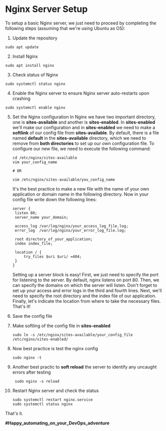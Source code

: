# Nginx Server Setup

To setup a basic Nginx server, we just need to proceed by completing the following steps (assuming that we're using Ubuntu as OS):

1. Update the repository

```
sudo apt update
```

2. Install Nginx

```
sudo apt install nginx
```

3. Check status of Nginx

```
sudo systemctl status nginx
```

4. Enable the Nginx server to ensure Nginx server auto-restarts upon crashing

```
sudo systemctl enable nginx
```

5. Set the Nginx configuration
   In Nginx we have two important directory, one is **sites-available** and another is **sites-enabled**. In **sites-enabled** we'll make our configuration and in **sites-enabled** we need to make a **softlink** of our config file from **sites-available**. By default, there is a file named **default** in the **sites-available** directory, which we need to remove from **both directories** to set up our own configuration file. To configure our new file, we need to execute the following command:

   ```
   cd /etc/nginx/sites-available
   vim your_config_name

   # OR

   vim /etc/nginx/sites-available/you_config_name
   ```

   It's the best practice to make a new file with the name of your own application or domain name in the following directory.
   Now in your config file write down the following lines:

   ```
   server {
    listen 80;
    server_name your_domain;

    access_log /var/log/nginx/your_access_log_file.log;
    error_log  /var/log/nginx/your_error_log_file.log;

    root directory_of_your_application;
    index index_file;

    location / {
        try_files $uri $uri/ =404;
    }
   }
   ```

   Setting up a server block is easy! First, we just need to specify the port for listening to the server. By default, nginx listens on port 80. Then, we can specify the domains on which the server will listen. Don't forget to set up your access and error logs in the third and fourth lines. Next, we'll need to specify the root directory and the index file of our application. Finally, let's indicate the location from where to take the necessary files.
   That's it!

6. Save the config file

7. Make softling of the config file in **sites-enabled**

   ```
   sudo ln -s /etc/nginx/sites-available/your_config_file /etc/nginx/sites-enabled/
   ```

8. Now best practice is test the nginx config

   ```
   sudo nginx -t
   ```

9. Another best practic to **soft reload** the server to identify any uncaught errors after testing

   ```
    sudo nginx -s reload
   ```

10. Restart Nginx server and check the status
    ```
    sudo systemctl restart nginx.service
    sudo systemctl status nginx
    ```

That's it.

**#Happy_automating_on_your_DevOps_adventure**
